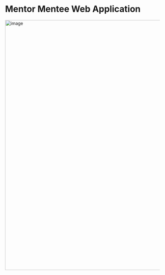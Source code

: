 #  Mentor Mentee Web Application
<img width="1274" height="813" alt="image" src="https://github.com/user-attachments/assets/eb769288-159c-493c-a05f-1a695eaa3a02" />
